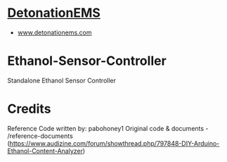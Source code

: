 # [DetonationEMS](https://www.detonationems.com)
- www.detonationems.com

</div>

# Ethanol-Sensor-Controller
 Standalone Ethanol Sensor Controller

</div>

# Credits

Reference Code written by: pabohoney1
Original code & documents - /reference-documents
(https://www.audizine.com/forum/showthread.php/797848-DIY-Arduino-Ethanol-Content-Analyzer)

</div>